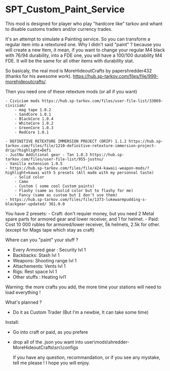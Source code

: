 # SPT_Custom_Paint_Service

This mod is designed for player who play "hardcore like" tarkov and whant to disable customs traders and/or currency trades.

It's an attempt to simulate a Painting service. So you can transform a regular item into a retextured one. Why I didn't said "paint" ? because you will create a new Item, it mean, if you want to change your regular M4 black with 76/94 durability, into a FDE one, you will have a 100/100 durability M4 FDE.
It will be the same for all other items with durability stat.

So basicaly, the real mod is MoreHideoutCrafts by papershredder432 (thanks for his awesome work). https://hub.sp-tarkov.com/files/file/999-morehideoutcrafts/.

Then you need one of these retexture mods (or all if you want)

    - Civiciam mods https://hub.sp-tarkov.com/files/user-file-list/33069-civiciam/
        - mag tape 1.0.2
        - SandCore 1.0.1
        - BlackCore 1.0.4
        - WhiteCore 1.0.2
        - GreenCore 1.0.3
        - RedCore 1.0.1

    - DEFINITIVE RETEXTURE IMMERSION PROJECT (DRIP) 1.1.2 https://hub.sp-tarkov.com/files/file/1210-definitive-retexture-immersion-project-drip/?highlight=Defi
    - JustNu Additional gear - Tan 1.0.3 https://hub.sp-tarkov.com/files/user-file-list/955-justnu/
    - Vanilla extension 1.0.5
    - https://hub.sp-tarkov.com/files/file/424-kawaii-weapon-mods/?highlight=kawai with 5 presets (All made with my personnal taste)
        - Solid color
        - Camo
        - Custom ( some cool Custom paints)
        - Flashy (same as Ssolid color but to flashy for me)
        - Fancy (same as custom but I don't use them)
    - https://hub.sp-tarkov.com/files/file/1373-lukewarmpudding-s-blackgear-updated/ 361.0.0

You have 2 presets:
    - Craft: don't requier money, but you need 2 Metal spare parts for armored gear and lower receiver, and 1 for helmet.
    - Paid: Cost 10 000 rubles for armored/lower receiver, 5k helmets, 2.5k for other. (except for Mags tape which stay as craft)

Where can you "paint" your stuff ?

- Every Armored gear : Security lvl 1
- Backbacks: Stash lvl 1
- Weapons: Shooting range lvl 1
- Attachements: Vents lvl 1
- Rigs: Rest space lvl 1
- Other stuffs : Heating lvl1

Warning: the more crafts you add, the more time your stations will need to load everything !

What's planned ?

- Do it as Custom Trader (But I'm a newbie, It can take some time)

Install:
- Go into craft or paid, as you prefere
- drop all of the .json you want into user\mods\shredder-MoreHideoutCrafts\src\configs

  If you have any question, recommandation, or if you see any mystake, tell me please ! I hope you will enjoy.
